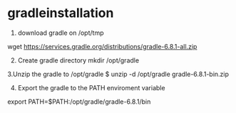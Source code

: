 # gradleinstallation

1. download gradle on /opt/tmp

wget https://services.gradle.org/distributions/gradle-6.8.1-all.zip

2. Create gradle directory
mkdir /opt/gradle

3.Unzip the gradle to /opt/gradle
$ unzip -d /opt/gradle gradle-6.8.1-bin.zip


4. Export the gradle to the PATH enviroment variable

export PATH=$PATH:/opt/gradle/gradle-6.8.1/bin
